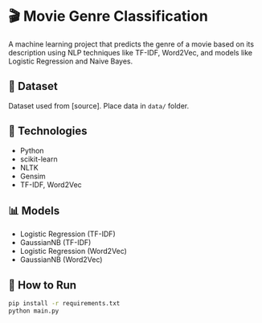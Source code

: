 # 🎬 Movie Genre Classification

A machine learning project that predicts the genre of a movie based on its description using NLP techniques like TF-IDF, Word2Vec, and models like Logistic Regression and Naive Bayes.

## 📁 Dataset
Dataset used from [source]. Place data in `data/` folder.

## 🚀 Technologies
- Python
- scikit-learn
- NLTK
- Gensim
- TF-IDF, Word2Vec

## 📊 Models
- Logistic Regression (TF-IDF)
- GaussianNB (TF-IDF)
- Logistic Regression (Word2Vec)
- GaussianNB (Word2Vec)

## 🧪 How to Run
```bash
pip install -r requirements.txt
python main.py
